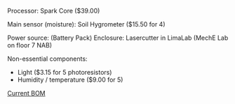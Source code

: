 Processor: Spark Core ($39.00)

Main sensor (moisture): Soil Hygrometer ($15.50 for 4)
  
Power source: (Battery Pack)
  Enclosure: Lasercutter in LimaLab (MechE Lab on floor 7 NAB)

Non-essential components:  
* Light ($3.15 for 5 photoresistors)  
* Humidity / temperature ($9.00 for 5)

[Current BOM](https://docs.google.com/spreadsheets/d/1rid6ozdVW8G5P-cYJESIjIxpRVCzkYWl03EtkWTRMF8/edit#gid=0)
